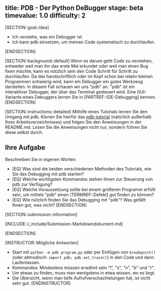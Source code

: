 title: PDB - Der Python DeBugger
stage: beta
timevalue: 1.0
difficulty: 2
---
[SECTION::goal::idea]

- Ich verstehe, was ein Debugger ist.
- Ich kann pdb einsetzen, um meinen Code systematisch zu durchlaufen.

[ENDSECTION]


[SECTION::background::default]
Wenn es darum geht Code zu verstehen, entweder weil man ihn das erste Mal erkundet oder weil man einen Bug fixen möchte,
kann es nützlich sein den Code Schritt für Schritt zu durchlaufen. 
Da das handschriftlich oder im Kopf schon bei relativ kleinen Programmen schwierig wird, kann ein Debugger
ein gutes Werkzeug darstellen.
In diesem Fall schauen wir uns "pdb" an. 
"pdb" ist ein interaktiver Debugger, der über das Terminal gesteuert wird.
Eine GUI-Variante eines Debuggers lernen Sie in [PARTREF::IDE-Debugging] kennen.
[ENDSECTION]


[SECTION::instructions::detailed]
Mithilfe eines Tutorials lernen Sie den Umgang mit pdb.
Klonen Sie hierfür das [pdb-tutorial](https://github.com/spiside/pdb-tutorial/)
(natürlich außerhalb Ihres Arbeitsverzeichnisses) und 
folgen Sie den Anweisungen in der README.md.
_Lesen_ Sie die Anweisungen nicht nur, sondern führen Sie diese selbst durch. 

## Ihre Aufgabe

Beschreiben Sie in eigenen Worten:

  - [EQ] Was sind die beiden verschiedenen Methoden des Tutorials, wie Sie das Debugging mit pdb starten? 
  - [EQ] Welche wichtigsten Kommandos stehen Ihnen zur Steuerung von pdb zur Verfügung?
  - [EQ] Welche Voraussetzung sollte bei einem größeren Programm erfüllt sein, 
    um mittels "pdb" einen [TERMREF::Defekt] gut finden zu können?
  - [EQ] Wie nützlich finden Sie das Debugging mit "pdb"? Was gefällt Ihnen gut, was nicht? 
[ENDSECTION]


[SECTION::submission::information]

[INCLUDE::/_include/Submission-Markdowndokument.md]

[ENDSECTION]

[INSTRUCTOR::Mögliche Antworten]
- Start mit `python -m pdb program.py` oder per Einfügen von `breakpoint()` 
  (oder altmodisch: `import pdb; pdb.set_trace()`) in den Code und dann Laufenlassen.
- Kommandos: Mindestens müssen erwähnt sein "l", "s", "n", "b" und "r".
- Um etwas zu finden, muss man wenigstens in etwa wissen, wo es liegt.
- Die Übersicht, wenn man tiefe Aufrufverschachtelungen hat, ist nicht sehr gut.
[ENDINSTRUCTOR]